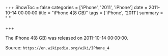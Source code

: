 +++
ShowToc = false
categories = ['iPhone', '2011', 'iPhone']
date = 2011-10-14 00:00:00
title = "iPhone 4(8 GB)"
tags = ['iPhone', '2011']
summary = " "

+++

The iPhone 4(8 GB) was released on 2011-10-14 00:00:00.

Source: `https://en.wikipedia.org/wiki/IPhone_4`
